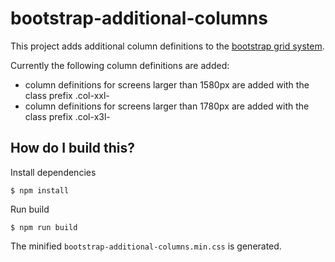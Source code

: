 # bootstrap-additional-columns

This project adds additional column definitions to the [bootstrap grid system](http://v4-alpha.getbootstrap.com/layout/grid/).

Currently the following column definitions are added:
* column definitions for screens larger than 1580px are added with the class prefix .col-xxl-
* column definitions for screens larger than 1780px are added with the class prefix .col-x3l-

## How do I build this?

Install dependencies

    $ npm install

Run build

    $ npm run build

The minified `bootstrap-additional-columns.min.css` is generated.
